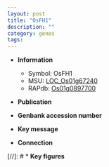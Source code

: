 ```yaml
---
layout: post
title: "OsFH1"
description: ""
category: genes
tags: 
---
```


* **Information**  
    + Symbol: OsFH1  
    + MSU: [LOC_Os01g67240](http://rice.uga.edu/cgi-bin/ORF_infopage.cgi?orf=LOC_Os01g67240)  
    + RAPdb: [Os01g0897700](http://rapdb.dna.affrc.go.jp/viewer/gbrowse_details/irgsp1?name=Os01g0897700)  

* **Publication**  

* **Genbank accession number**  

* **Key message**  

* **Connection**  

[//]: # * **Key figures**  


